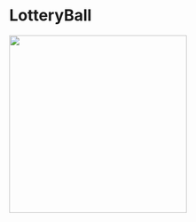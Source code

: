 # LotteryBall

<img src="https://user-images.githubusercontent.com/29602038/121125567-59d97480-c859-11eb-90d8-07fb70dc4bb7.png" width="320" />
